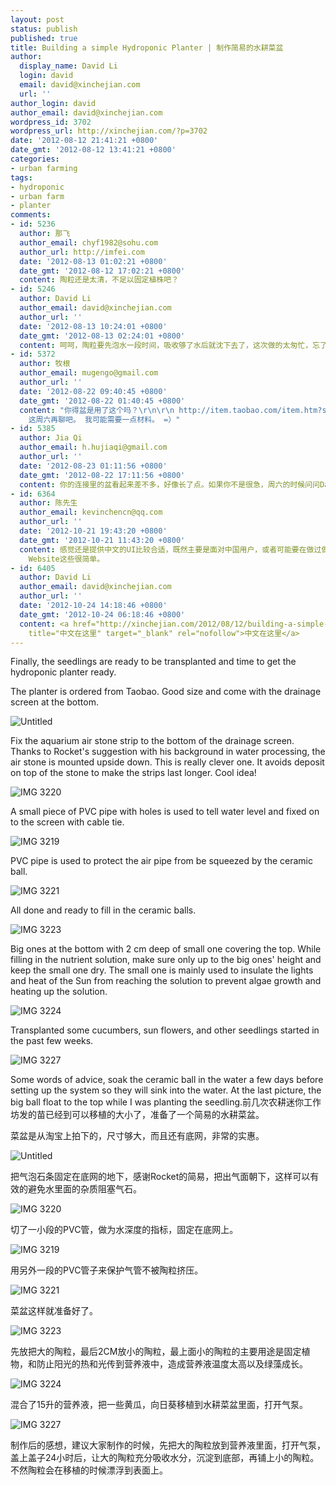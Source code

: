 ```yaml
---
layout: post
status: publish
published: true
title: Building a simple Hydroponic Planter | 制作简易的水耕菜盆
author:
  display_name: David Li
  login: david
  email: david@xinchejian.com
  url: ''
author_login: david
author_email: david@xinchejian.com
wordpress_id: 3702
wordpress_url: http://xinchejian.com/?p=3702
date: '2012-08-12 21:41:21 +0800'
date_gmt: '2012-08-12 13:41:21 +0800'
categories:
- urban farming
tags:
- hydroponic
- urban farm
- planter
comments:
- id: 5236
  author: 那飞
  author_email: chyf1982@sohu.com
  author_url: http://imfei.com
  date: '2012-08-13 01:02:21 +0800'
  date_gmt: '2012-08-12 17:02:21 +0800'
  content: 陶粒还是太清，不足以固定植株吧？
- id: 5246
  author: David Li
  author_email: david@xinchejian.com
  author_url: ''
  date: '2012-08-13 10:24:01 +0800'
  date_gmt: '2012-08-13 02:24:01 +0800'
  content: 呵呵，陶粒要先泡水一段时间，吸收够了水后就沈下去了，这次做的太匆忙，忘了这个手续。
- id: 5372
  author: 牧根
  author_email: mugengo@gmail.com
  author_url: ''
  date: '2012-08-22 09:40:45 +0800'
  date_gmt: '2012-08-22 01:40:45 +0800'
  content: "你得盆是用了这个吗？\r\n\r\n http://item.taobao.com/item.htm?spm=a230r.1.10.75&amp;id=15262419571\r\n\r\n我也有兴趣做一个。
    这周六再聊吧。 我可能需要一点材料。 =）"
- id: 5385
  author: Jia Qi
  author_email: h.hujiaqi@gmail.com
  author_url: ''
  date: '2012-08-23 01:11:56 +0800'
  date_gmt: '2012-08-22 17:11:56 +0800'
  content: 你的连接里的盆看起来差不多，好像长了点。如果你不是很急，周六的时候问问David他是在哪里买的。另外，你需要哪些材料？要不要事前帮你准备着？
- id: 6364
  author: 陈先生
  author_email: kevinchencn@qq.com
  author_url: ''
  date: '2012-10-21 19:43:20 +0800'
  date_gmt: '2012-10-21 11:43:20 +0800'
  content: 感觉还是提供中文的UI比较合适，既然主要是面对中国用户，或者可能要在做过做科普之类的，还是尽量照顾下不是很擅长英文的国人吧。虽然Name Email
    Website这些很简单。
- id: 6405
  author: David Li
  author_email: david@xinchejian.com
  author_url: ''
  date: '2012-10-24 14:18:46 +0800'
  date_gmt: '2012-10-24 06:18:46 +0800'
  content: <a href="http://xinchejian.com/2012/08/12/building-a-simple-hydroponic-planter/?lang=zh"
    title="中文在这里" target="_blank" rel="nofollow">中文在这里</a>
---
```

<p><!--:en-->Finally, the seedlings are ready to be transplanted and time to get the hydroponic planter ready. </p>
<p>The planter is ordered from Taobao. Good size and come with the drainage screen at the bottom. </p>
<p><img style="display:block; margin-left:auto; margin-right:auto;" src="http://xinchejian.com/wp-content/uploads/2012/08/untitled.png" alt="Untitled" title="untitled.png" border="0" /></p>
<p>Fix the aquarium air stone strip to the bottom of the drainage screen. Thanks to Rocket's suggestion with his background in water processing, the air stone is mounted upside down. This is really clever one. It avoids deposit on top of the stone to make the strips last longer. Cool idea! </p>
<p><img style="display:block; margin-left:auto; margin-right:auto;" src="http://xinchejian.com/wp-content/uploads/2012/08/IMG_3220.jpg" alt="IMG 3220" title="IMG_3220.JPG" border="0"  /></p>
<p>A small piece of PVC pipe with holes is used to tell water level and fixed on to the screen with cable tie. </p>
<p><img style="display:block; margin-left:auto; margin-right:auto;" src="http://xinchejian.com/wp-content/uploads/2012/08/IMG_3219.jpg" alt="IMG 3219" title="IMG_3219.jpg" border="0"/></p>
<p>PVC pipe is used to protect the air pipe from be squeezed by the ceramic ball.</p>
<p><img style="display:block; margin-left:auto; margin-right:auto;" src="http://xinchejian.com/wp-content/uploads/2012/08/IMG_3221.jpg" alt="IMG 3221" title="IMG_3221.jpg" border="0"  /></p>
<p>All done and ready to fill in the ceramic balls. </p>
<p><img style="display:block; margin-left:auto; margin-right:auto;" src="http://xinchejian.com/wp-content/uploads/2012/08/IMG_3223.jpg" alt="IMG 3223" title="IMG_3223.jpg" border="0"  /></p>
<p>Big ones at the bottom with 2 cm deep of small one covering the top. While filling in the nutrient solution, make sure only up to the big ones' height and keep the small one dry. The small one is mainly used to insulate the lights and heat of the Sun from reaching the solution to prevent algae growth and heating up the solution. </p>
<p><img style="display:block; margin-left:auto; margin-right:auto;" src="http://xinchejian.com/wp-content/uploads/2012/08/IMG_3224.jpg" alt="IMG 3224" title="IMG_3224.jpg" border="0"  /></p>
<p>Transplanted some cucumbers, sun flowers, and other seedlings started in the past few weeks. </p>
<p><img style="display:block; margin-left:auto; margin-right:auto;" src="http://xinchejian.com/wp-content/uploads/2012/08/IMG_3227.jpg" alt="IMG 3227" title="IMG_3227.jpg" border="0"  /></p>
<p>Some words of advice, soak the ceramic ball in the water a few days before setting up the system so they will sink into the water. At the last picture, the big ball float to the top while I was planting the seedling.<!--:--><!--:zh-->前几次农耕迷你工作坊发的苗已经到可以移植的大小了，准备了一个简易的水耕菜盆。</p>
<p>菜盆是从淘宝上拍下的，尺寸够大，而且还有底网，非常的实惠。</p>
<p><img style="display:block; margin-left:auto; margin-right:auto;" src="http://xinchejian.com/wp-content/uploads/2012/08/untitled.png" alt="Untitled" title="untitled.png" border="0" /></p>
<p>把气泡石条固定在底网的地下，感谢Rocket的简易，把出气面朝下，这样可以有效的避免水里面的杂质阻塞气石。</p>
<p><img style="display:block; margin-left:auto; margin-right:auto;" src="http://xinchejian.com/wp-content/uploads/2012/08/IMG_3220.jpg" alt="IMG 3220" title="IMG_3220.JPG" border="0"  /></p>
<p>切了一小段的PVC管，做为水深度的指标，固定在底网上。</p>
<p><img style="display:block; margin-left:auto; margin-right:auto;" src="http://xinchejian.com/wp-content/uploads/2012/08/IMG_3219.jpg" alt="IMG 3219" title="IMG_3219.jpg" border="0"/></p>
<p>用另外一段的PVC管子来保护气管不被陶粒挤压。</p>
<p><img style="display:block; margin-left:auto; margin-right:auto;" src="http://xinchejian.com/wp-content/uploads/2012/08/IMG_3221.jpg" alt="IMG 3221" title="IMG_3221.jpg" border="0"  /></p>
<p>菜盆这样就准备好了。</p>
<p><img style="display:block; margin-left:auto; margin-right:auto;" src="http://xinchejian.com/wp-content/uploads/2012/08/IMG_3223.jpg" alt="IMG 3223" title="IMG_3223.jpg" border="0"  /></p>
<p>先放把大的陶粒，最后2CM放小的陶粒，最上面小的陶粒的主要用途是固定植物，和防止阳光的热和光传到营养液中，造成营养液温度太高以及绿藻成长。</p>
<p><img style="display:block; margin-left:auto; margin-right:auto;" src="http://xinchejian.com/wp-content/uploads/2012/08/IMG_3224.jpg" alt="IMG 3224" title="IMG_3224.jpg" border="0"  /></p>
<p>混合了15升的营养液，把一些黄瓜，向日葵移植到水耕菜盆里面，打开气泵。</p>
<p><img style="display:block; margin-left:auto; margin-right:auto;" src="http://xinchejian.com/wp-content/uploads/2012/08/IMG_3227.jpg" alt="IMG 3227" title="IMG_3227.jpg" border="0"  /></p>
<p>制作后的感想，建议大家制作的时候，先把大的陶粒放到营养液里面，打开气泵，盖上盖子24小时后，让大的陶粒充分吸收水分，沉淀到底部，再铺上小的陶粒。不然陶粒会在移植的时候漂浮到表面上。</p>
<p><!--:--></p>
